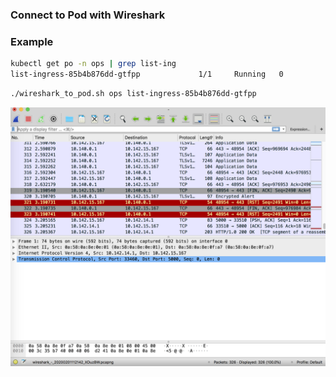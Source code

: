 ### Connect to Pod with Wireshark

### Example

```bash
kubectl get po -n ops | grep list-ing
list-ingress-85b4b876dd-gtfpp             1/1     Running   0          26d
```

```bash
./wireshark_to_pod.sh ops list-ingress-85b4b876dd-gtfpp
```


![Screenshot](https://github.com/Nastradamus/k8s-snippets/raw/master/wireshark-to-pod/wireshark.png)
